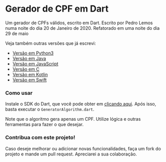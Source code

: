 # Gerador de CPF em Dart

Um gerador de CPFs válidos, escrito em Dart.
Escrito por Pedro Lemos numa noite do dia 20 de Janeiro de 2020. Refatorado em uma noite do dia 29 de maio

Veja também outras versões que já escrevi:

- [Versão em Python3](https://github.com/pedrolemoz/cpfgen/tree/master/Python3)
- [Versão em Java](https://github.com/pedrolemoz/cpfgen/tree/master/Java)
- [Versão em JavaScript](https://github.com/pedrolemoz/cpfgen/tree/master/JavaScript)
- [Versão em C](https://github.com/pedrolemoz/cpfgen/tree/master/C)
- [Versão em Kotlin](https://github.com/pedrolemoz/cpfgen/tree/master/Kotlin)
- [Versão em Swift](https://github.com/pedrolemoz/cpfgen/tree/master/Swift)

### Como usar

Instale o SDK do Dart, que você pode obter em [clicando aqui](https://dart.dev/get-dart#install-using-a-setup-wizard). Após isso, basta executar o ```GeneratorAlgorithm.dart```.

Note que o algoritmo gera apenas um CPF. Utilize lógica e outras ferramentas para fazer o que desejar.

### Contribua com este projeto!

Caso deseje melhorar ou adicionar novas funcionalidades, faça um fork do projeto e mande um pull request.
Apreciarei a sua colaboração.
